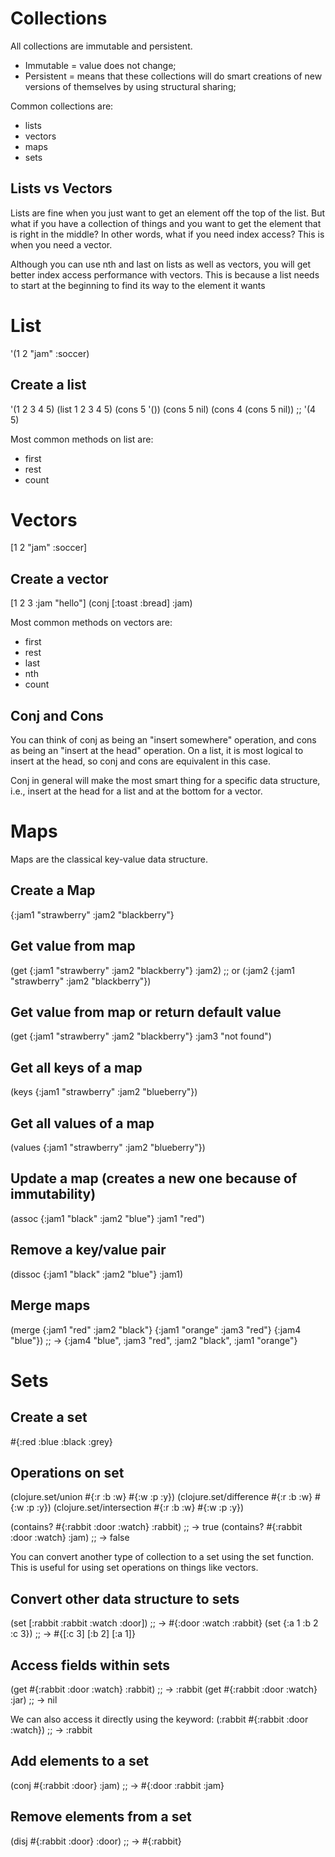 # Collections
All collections are immutable and persistent.
- Immutable = value does not change;
- Persistent = means that these collections will do smart
               creations of new versions of themselves by
               using structural sharing;

Common collections are:
- lists
- vectors
- maps
- sets


## Lists vs Vectors

Lists are fine when you just want to get an element off the top of the list. But what if you
have a collection of things and you want to get the element that is right in the middle? In
other words, what if you need index access? This is when you need a vector.

Although you can use nth and last on lists as well as vectors, you will get better index
access performance with vectors. This is because a list needs to start at the beginning to
find its way to the element it wants


# List
'(1 2 "jam" :soccer)

## Create a list
'(1 2 3 4 5)
(list 1 2 3 4 5)
(cons 5 '())
(cons 5 nil)
(cons 4 (cons 5 nil)) ;; '(4 5)


Most common methods on list are:
- first
- rest
- count

# Vectors
[1 2 "jam" :soccer]

## Create a vector
[1 2 3 :jam "hello"]
(conj [:toast :bread] :jam)


Most common methods on vectors are:
- first
- rest
- last
- nth
- count

## Conj and Cons
You can think of conj as being an "insert somewhere" operation, and cons
as being an "insert at the head" operation. On a list, it is most logical
to insert at the head, so conj and cons are equivalent in this case.

Conj in general will make the most smart thing for a specific data
structure, i.e., insert at the head for a list and at the bottom for
a vector.


# Maps

Maps are the classical key-value data structure.

## Create a Map
{:jam1 "strawberry" :jam2 "blackberry"}

## Get value from map
(get {:jam1 "strawberry" :jam2 "blackberry"} :jam2)
;; or
(:jam2 {:jam1 "strawberry" :jam2 "blackberry"})


## Get value from map or return default value
(get {:jam1 "strawberry" :jam2 "blackberry"} :jam3 "not found")

## Get all keys of a map
(keys {:jam1 "strawberry" :jam2 "blueberry"})

## Get all values of a map
(values {:jam1 "strawberry" :jam2 "blueberry"})

## Update a map (creates a new one because of immutability)
(assoc {:jam1 "black" :jam2 "blue"} :jam1 "red")

## Remove a key/value pair
(dissoc {:jam1 "black" :jam2 "blue"} :jam1)

## Merge maps
(merge {:jam1 "red" :jam2 "black"}
{:jam1 "orange" :jam3 "red"}
{:jam4 "blue"})
;; -> {:jam4 "blue", :jam3 "red", :jam2 "black", :jam1 "orange"}

# Sets

## Create a set
\#{:red :blue :black :grey}

## Operations on set
(clojure.set/union #{:r :b :w} #{:w :p :y})
(clojure.set/difference #{:r :b :w} #{:w :p :y})
(clojure.set/intersection #{:r :b :w} #{:w :p :y})

(contains? #{:rabbit :door :watch} :rabbit) ;; -> true
(contains? #{:rabbit :door :watch} :jam) ;; -> false


You can convert another type of collection to a set using the set
function. This is useful for using set operations on things like vectors.

## Convert other data structure to sets
(set [:rabbit :rabbit :watch :door])
;; -> #{:door :watch :rabbit}
(set {:a 1 :b 2 :c 3})
;; -> #{[:c 3] [:b 2] [:a 1]}

## Access fields within sets
(get #{:rabbit :door :watch} :rabbit)
;; -> :rabbit
(get #{:rabbit :door :watch} :jar)
;; -> nil

We can also access it directly using the keyword:
(:rabbit #{:rabbit :door :watch})
;; -> :rabbit

## Add elements to a set
(conj #{:rabbit :door} :jam)
;; -> #{:door :rabbit :jam}

## Remove elements from a set
(disj #{:rabbit :door} :door) ;; -> #{:rabbit}
